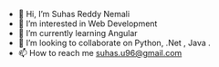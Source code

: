 - 👋 Hi, I’m Suhas Reddy Nemali
- 👀 I’m interested in Web Development
- 🌱 I’m currently learning Angular
- 💞️ I’m looking to collaborate on Python, .Net , Java .
- 📫 How to reach me suhas.u96@gmail.com

<!---
SuhasNemali/SuhasNemali is a ✨ special ✨ repository because its `README.md` (this file) appears on your GitHub profile.
You can click the Preview link to take a look at your changes.
--->
